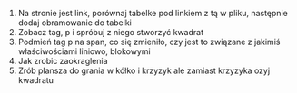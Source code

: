 1. Na stronie jest link, porównaj tabelke pod linkiem z tą w pliku, następnie dodaj obramowanie do tabelki
2. Zobacz tag, p i spróbuj z niego stworzyć kwadrat
3. Podmień tag p na span, co się zmieniło, czy jest to związane z jakimiś właściwościami liniowo, blokowymi
4. Jak zrobic zaokraglenia
5. Zrób plansza do grania w kółko i krzyzyk ale zamiast krzyzyka ozyj kwadratu